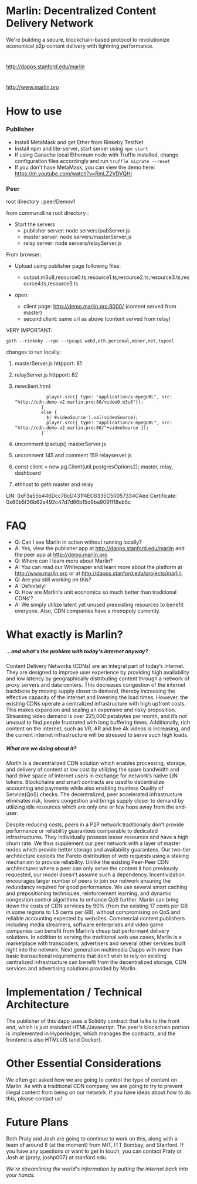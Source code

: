 # Marlin: Decentralized Content Delivery Network

We're building a secure, blockchain-based protocol to revolutionize economical p2p content delivery with lightning performance.
# 
http://dapps.stanford.edu/marlin
# 
http://www.marlin.pro


# How to use
### Publisher
  - Install MetaMask and get Ether from Rinkeby TestNet
  - Install npm and lite-server, start server using `npm start`
  - If using Ganache local Ethereum node with Truffle installed, change configuration files accordingly and run `truffle migrate --reset`
  - If you don't have MetaMask, you can view the demo here: https://m.youtube.com/watch?v=RmLZ2VDVQHI

### Peer

root directory : peer/Demov1

from commandline root directory :

- Start the servers
  - publisher server: node servers/pubServer.js
  - master server: node servers/masterServer.js
  - relay server: node servers/relayServer.js

From browser:

- Upload using publisher page following files:
  - output.m3u8,resource0.ts,resource1.ts,resource2.ts,resource3.ts,resource4.ts,resource5.ts

- open:
  - client page: http://demo.marlin.pro:8000/ (content served from master)
  - second client: same url as above (content served from relay)



VERY IMPORTANT:

`geth --rinkeby --rpc --rpcapi web3,eth,personal,miner,net,txpool`



changes to run locally:

1. masterServer.js
	httpport: 81
2. relayServer.js
	httpport: 82

3. newclient.html:
	```if (videoSource == null){
                player.src({ type: "application/x-mpegURL", src: "http://cdn.demo-v2.marlin.pro:80/video0.m3u8"});
              }
              else {
                $('#videoSource').val(videoSource);
                player.src({ type: "application/x-mpegURL", src: "http://cdn.demo-v2.marlin.pro:80/"+videoSource });
              }```

4. uncomment ipsetup() masterServer.js
5. uncomment 145 and comment 159 relayserver.js
6. const client = new pg.Client(util.postgresOptions2); master, relay, dashboard

7. ethhost to geth master and relay

LIN: 0xF3a55b446Dcc78cD431f4EC6335C50057334CAed
Certificate: 0x60b5f36b62e492c47d7d66b15d9ba9091f18eb5c 


# FAQ
 - Q: Can I see Marlin in action without running locally?
 - A: Yes, view the publisher app at http://dapps.stanford.edu/marlin and the peer app at http://demo.marlin.pro
 - Q: Where can I learn more about Marlin? 
 - A: You can read our Whitepaper and learn more about the platform at http://www.marlin.pro or at http://dapps.stanford.edu/projects/marlin.
 - Q: Are you still working on this?
 - A: Definitely!
 - Q: How are Marlin's unit economics so much better than traditional CDNs'? 
 - A: We simply utilize latent yet unused preexisting resources to benefit everyone. Also, CDN companies have a monopoly currently.

# What exactly is Marlin?
##### ...and what's the problem with today's internet anyway?
Content Delivery Networks (CDNs) are an integral part of today’s internet. They are designed to improve user experience by providing high availability and low latency by geographically distributing content through a network of proxy servers and data centers. This decreases congestion of the internet backbone by moving supply closer to demand, thereby increasing the effective capacity of the internet and lowering the load times. However, the existing CDNs operate a centralized infrastructure with high upfront costs. This makes expansion and scaling an expensive and risky proposition. Streaming video demand is over 225,000 petabytes per month, and it’s not unusual to find people frustrated with long buffering times. Additionally, rich content on the internet, such as VR, AR and live 4k videos is increasing, and the current internet infrastructure will be stressed to serve such high loads.

##### What are we doing about it?
*Marlin* is a decentralized CDN solution which enables processing, storage, and delivery of content at low cost by utilizing the spare bandwidth and hard drive space of internet users in exchange for network’s native LIN tokens. Blockchains and smart contracts are used to decentralize accounting and payments while also enabling trustless Quality of Service(QoS) checks. The decentralized, peer accelerated infrastructure eliminates risk, lowers congestion and brings supply closer to demand by utilizing idle resources which are only one or few hops away from the end-user.

Despite reducing costs, peers in a P2P network traditionally don’t provide performance or reliability guarantees comparable to dedicated infrastructures. They individually possess lesser resources and have a high churn rate. We thus supplement our peer network with a layer of master nodes which provide better storage and availability guarantees. Our two-tier architecture exploits the Pareto distribution of web requests using a staking mechanism to provide reliability. Unlike the existing Peer-Peer CDN architectures where a peer can only serve the content it has previously requested, our model doesn’t assume such a dependency. Incentivization encourages larger number of peers to join our network ensuring the redundancy required for good performance. We use several smart caching and prepositioning techniques, reinforcement learning, and dynamic congestion control algorithms to enhance QoS further. Marlin can bring down the costs of CDN services by 90% (from the existing 17 cents per GB in some regions to 1.5 cents per GB), without compromising on QoS and reliable accounting expected by websites. Commercial content publishers including media streamers, software enterprises and video game companies can benefit from Marlin’s cheap but performant delivery solutions. In addition to serving the traditional web use cases, Marlin is a marketplace with transcoders, advertisers and several other services built right into the network. Next generation multimedia Dapps with more than basic transactional requirements that don’t wish to rely on existing centralized infrastructure can benefit from the decentralized storage, CDN services and advertising solutions provided by Marlin.

# Implementation / Technical Architecture
The publisher of this dapp uses a Solidity contract that talks to the front end, which is just standard HTML/Javascript. The peer's blockchain portion is implemented in Hyperledger, which manages the contracts, and the frontend is also HTML/JS (and Docker).

# Other Essential Considerations
We often get asked how we are going to control the type of content on Marlin. As with a traditional CDN company, we are going to try to prevent illegal content from being on our network. If you have ideas about how to do this, please contact us!

# Future Plans
Both Praty and Josh are going to continue to work on this, along with a team of around 8 (at the moment) from MIT, ITT Bombay, and Stanford. If you have any questions or want to get in touch, you can contact Praty or Josh at {praty, joshp007} at stanford.edu.

*We're streamlining the world's information by putting the internet back into your hands.*
